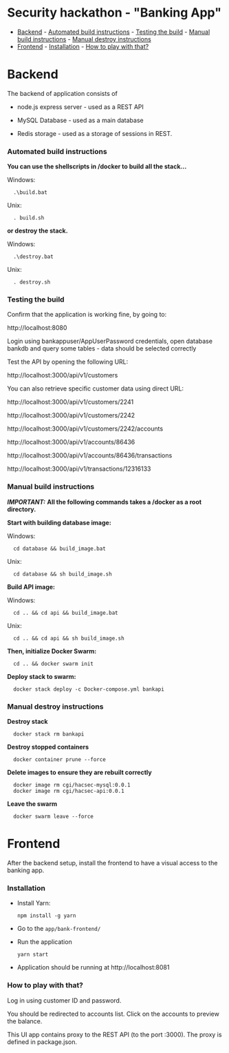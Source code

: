 # Security hackathon - "Banking App"

<!-- TOC depthFrom:1 depthTo:6 withLinks:1 updateOnSave:undefined orderedList:0 -->

- [Backend](#backend)
		- [Automated build instructions](#automated-build-instructions)
		- [Testing the build](#testing-the-build)
		- [Manual build instructions](#manual-build-instructions)
		- [Manual destroy instructions](#manual-destroy-instructions)
- [Frontend](#frontend)
		- [Installation](#installation)
		- [How to play with that?](#how-to-play-with-that)

<!-- /TOC -->

# Backend

The backend of application consists of

- node.js express server - used as a REST API

- MySQL Database - used as a main database

- Redis storage - used as a storage of sessions in REST.

### Automated build instructions

__You can use the shellscripts in /docker to build all the stack...__

Windows:
```console
  .\build.bat
```
Unix:
```console
  . build.sh
```

__or destroy the stack.__

Windows:
```console
  .\destroy.bat
```
Unix:
```console
  . destroy.sh
```

### Testing the build

Confirm that the application is working fine, by going to:

  http://localhost:8080

Login using bankappuser/AppUserPassword credentials, open database bankdb and query some tables - data should be selected correctly

Test the API by opening the following URL:

  http://localhost:3000/api/v1/customers

You can also retrieve specific customer data using direct URL:

  http://localhost:3000/api/v1/customers/2241

  http://localhost:3000/api/v1/customers/2242

  http://localhost:3000/api/v1/customers/2242/accounts

  http://localhost:3000/api/v1/accounts/86436

  http://localhost:3000/api/v1/accounts/86436/transactions

  http://localhost:3000/api/v1/transactions/12316133

### Manual build instructions

***__IMPORTANT:__***
__All the following commands takes a /docker as a root directory.__

__Start with building database image:__

Windows:
```console
  cd database && build_image.bat
```
Unix:
```console
  cd database && sh build_image.sh
```


__Build API image:__

Windows:
```console
  cd .. && cd api && build_image.bat
```
Unix:
```console
  cd .. && cd api && sh build_image.sh
```


__Then, initialize Docker Swarm:__

```console
  cd .. && docker swarm init
```

__Deploy stack to swarm:__

```console
  docker stack deploy -c Docker-compose.yml bankapi
```


### Manual destroy instructions

__Destroy stack__

```console
  docker stack rm bankapi
```

__Destroy stopped containers__
```console
  docker container prune --force
```

__Delete images to ensure they are rebuilt correctly__
```console
  docker image rm cgi/hacsec-mysql:0.0.1
  docker image rm cgi/hacsec-api:0.0.1
```

__Leave the swarm__
```console
  docker swarm leave --force
```

# Frontend

After the backend setup, install the frontend to have a visual access to the banking app.

### Installation

- Install Yarn:

  `npm install -g yarn`

- Go to the `app/bank-frontend/`

- Run the application

  `yarn start`

- Application should be running at http://localhost:8081

### How to play with that?

Log in using customer ID and password.

You should be redirected to accounts list. Click on the accounts to preview the balance.

This UI app contains proxy to the REST API (to the port :3000). The proxy is defined in package.json.

